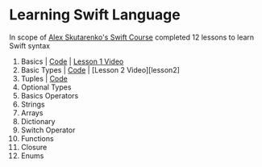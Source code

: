 # Learning Swift Language

In scope of [Alex Skutarenko's Swift Course][alex] completed 12 lessons to learn Swift syntax

1. Basics | [Code][code1] | [Lesson 1 Video][lesson1]
2. Basic Types | [Code][code2] | [Lesson 2 Video][lesson2]
3. Tuples | [Code][code3]
4. Optional Types
5. Basics Operators
6. Strings
7. Arrays
8. Dictionary
9. Switch Operator
10. Functions
11. Closure
12. Enums

[alex]: <https://www.youtube.com/playlist?list=PL6724Ll8v6UhOq6Otjw-rUPFsZVmoCLFm>

[code1]: <https://github.com/AndreyAzimov/Swift-Syntax/blob/master/01-Basics.swift>
[code2]: <https://github.com/AndreyAzimov/Swift-Syntax/blob/master/02-Basic-Types.swift>
[code3]: <https://github.com/AndreyAzimov/Swift-Syntax/blob/master/03-Tuples.swift>
[code4]: <https://github.com/AndreyAzimov/Swift-Syntax/blob/master/04-Optional-Types.swift>
[code5]: <https://github.com/AndreyAzimov/Swift-Syntax/blob/master/05-Basic-Operators.swift>
[code6]: <https://github.com/AndreyAzimov/Swift-Syntax/blob/master/06-Strings.swift>
[code7]: <https://github.com/AndreyAzimov/Swift-Syntax/blob/master/07-Arrays.swift>
[code8]: <https://github.com/AndreyAzimov/Swift-Syntax/blob/master/08-Dictionaries.swift>
[code9]: <https://github.com/AndreyAzimov/Swift-Syntax/blob/master/09-Switch.swift>
[code10]: <https://github.com/AndreyAzimov/Swift-Syntax/blob/master/10-Functions.swift>
[code11]: <https://github.com/AndreyAzimov/Swift-Syntax/blob/master/11-Closures.swift>
[code12]: <https://github.com/AndreyAzimov/Swift-Syntax/blob/master/12-Enums.swift>

[lesson1]: <https://www.youtube.com/watch?v=crzT-L7AaNQ&list=PL6724Ll8v6UhOq6Otjw-rUPFsZVmoCLFm&index=2>
